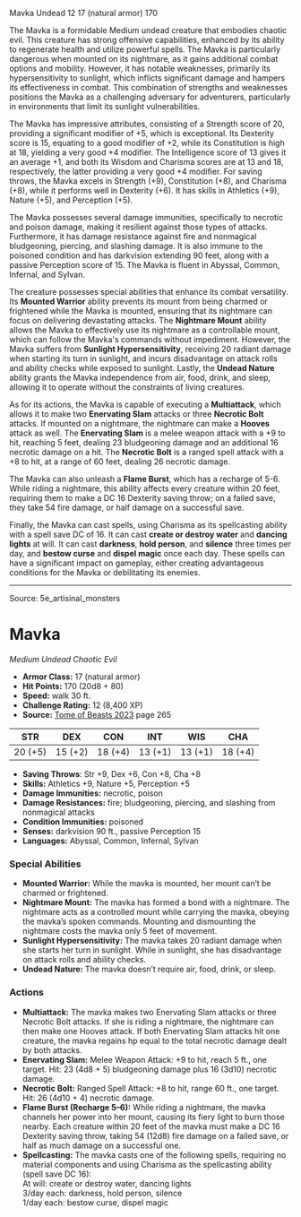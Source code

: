 <MonsterName/>Mavka</MonsterName>
<CreatureType/>Undead</CreatureType>
<CR/>12</CR>
<AC/>17 (natural armor)</AC>
<HP/>170</HP>
<summary>The Mavka is a formidable Medium undead creature that embodies chaotic evil. This creature has strong offensive capabilities, enhanced by its ability to regenerate health and utilize powerful spells. The Mavka is particularly dangerous when mounted on its nightmare, as it gains additional combat options and mobility. However, it has notable weaknesses, primarily its hypersensitivity to sunlight, which inflicts significant damage and hampers its effectiveness in combat. This combination of strengths and weaknesses positions the Mavka as a challenging adversary for adventurers, particularly in environments that limit its sunlight vulnerabilities.</summary>

<detail>

The Mavka has impressive attributes, consisting of a Strength score of 20, providing a significant modifier of +5, which is exceptional. Its Dexterity score is 15, equating to a good modifier of +2, while its Constitution is high at 18, yielding a very good +4 modifier. The Intelligence score of 13 gives it an average +1, and both its Wisdom and Charisma scores are at 13 and 18, respectively, the latter providing a very good +4 modifier. For saving throws, the Mavka excels in Strength (+9), Constitution (+8), and Charisma (+8), while it performs well in Dexterity (+6). It has skills in Athletics (+9), Nature (+5), and Perception (+5).

The Mavka possesses several damage immunities, specifically to necrotic and poison damage, making it resilient against those types of attacks. Furthermore, it has damage resistance against fire and nonmagical bludgeoning, piercing, and slashing damage. It is also immune to the poisoned condition and has darkvision extending 90 feet, along with a passive Perception score of 15. The Mavka is fluent in Abyssal, Common, Infernal, and Sylvan.

The creature possesses special abilities that enhance its combat versatility. Its **Mounted Warrior** ability prevents its mount from being charmed or frightened while the Mavka is mounted, ensuring that its nightmare can focus on delivering devastating attacks. The **Nightmare Mount** ability allows the Mavka to effectively use its nightmare as a controllable mount, which can follow the Mavka's commands without impediment. However, the Mavka suffers from **Sunlight Hypersensitivity**, receiving 20 radiant damage when starting its turn in sunlight, and incurs disadvantage on attack rolls and ability checks while exposed to sunlight. Lastly, the **Undead Nature** ability grants the Mavka independence from air, food, drink, and sleep, allowing it to operate without the constraints of living creatures.

As for its actions, the Mavka is capable of executing a **Multiattack**, which allows it to make two **Enervating Slam** attacks or three **Necrotic Bolt** attacks. If mounted on a nightmare, the nightmare can make a **Hooves** attack as well. The **Enervating Slam** is a melee weapon attack with a +9 to hit, reaching 5 feet, dealing 23 bludgeoning damage and an additional 16 necrotic damage on a hit. The **Necrotic Bolt** is a ranged spell attack with a +8 to hit, at a range of 60 feet, dealing 26 necrotic damage. 

The Mavka can also unleash a **Flame Burst**, which has a recharge of 5-6. While riding a nightmare, this ability affects every creature within 20 feet, requiring them to make a DC 16 Dexterity saving throw; on a failed save, they take 54 fire damage, or half damage on a successful save.

Finally, the Mavka can cast spells, using Charisma as its spellcasting ability with a spell save DC of 16. It can cast **create or destroy water** and **dancing lights** at will. It can cast **darkness**, **hold person**, and **silence** three times per day, and **bestow curse** and **dispel magic** once each day. These spells can have a significant impact on gameplay, either creating advantageous conditions for the Mavka or debilitating its enemies.</detail>



---

Source: 5e_artisinal_monsters

# Mavka

*Medium* *Undead* *Chaotic Evil*

- **Armor Class:** 17 (natural armor)
- **Hit Points:** 170 (20d8 + 80)
- **Speed:** walk 30 ft.
- **Challenge Rating:** 12 (8,400 XP)
- **Source:** [Tome of Beasts 2023](https://koboldpress.com/kpstore/product/tome-of-beasts-1-2023-edition/) page 265

| STR | DEX | CON | INT | WIS | CHA |
| --- | --- | --- | --- | --- | --- |
| 20 (+5) | 15 (+2) | 18 (+4) | 13 (+1) | 13 (+1) | 18 (+4) |

- **Saving Throws**: Str +9, Dex +6, Con +8, Cha +8
- **Skills:** Athletics +9, Nature +5, Perception +5
- **Damage Immunities:** necrotic, poison
- **Damage Resistances:** fire; bludgeoning, piercing, and slashing from nonmagical attacks
- **Condition Immunities:** poisoned
- **Senses:** darkvision 90 ft., passive Perception 15
- **Languages:** Abyssal, Common, Infernal, Sylvan

### Special Abilities

- **Mounted Warrior:** While the mavka is mounted, her mount can’t be charmed or frightened.
- **Nightmare Mount:** The mavka has formed a bond with a nightmare. The nightmare acts as a controlled mount while carrying the mavka, obeying the mavka’s spoken commands. Mounting and dismounting the nightmare costs the mavka only 5 feet of movement.
- **Sunlight Hypersensitivity:** The mavka takes 20 radiant damage when she starts her turn in sunlight. While in sunlight, she has disadvantage on attack rolls and ability checks.
- **Undead Nature:** The mavka doesn’t require air, food, drink, or sleep.

### Actions

- **Multiattack:** The mavka makes two Enervating Slam attacks or three Necrotic Bolt attacks. If she is riding a nightmare, the nightmare can then make one Hooves attack. If both Enervating Slam attacks hit one creature, the mavka regains hp equal to the total necrotic damage dealt by both attacks.
- **Enervating Slam:** Melee Weapon Attack: +9 to hit, reach 5 ft., one target. Hit: 23 (4d8 + 5) bludgeoning damage plus 16 (3d10) necrotic damage.
- **Necrotic Bolt:** Ranged Spell Attack: +8 to hit, range 60 ft., one target. Hit: 26 (4d10 + 4) necrotic damage.
- **Flame Burst (Recharge 5–6):** While riding a nightmare, the mavka channels her power into her mount, causing its fiery light to burn those nearby. Each creature within 20 feet of the mavka must make a DC 16 Dexterity saving throw, taking 54 (12d8) fire damage on a failed save, or half as much damage on a successful one.
- **Spellcasting:** The mavka casts one of the following spells, requiring no material components and using Charisma as the spellcasting ability (spell save DC 16):<br>At will: create or destroy water, dancing lights<br>3/day each: darkness, hold person, silence<br>1/day each: bestow curse, dispel magic


